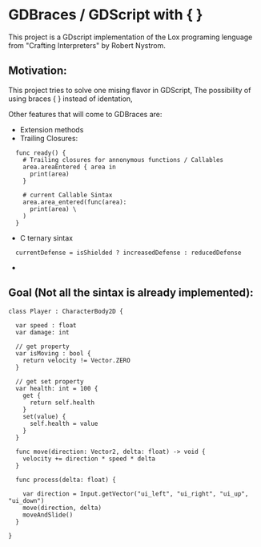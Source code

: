 # GDBraces / GDScript with { }
This project is a GDscript implementation of the Lox programing lenguage from "Crafting Interpreters" by Robert Nystrom.

## Motivation:
This project tries to solve one mising flavor in GDScript, The possibility of using braces { } instead of identation,

Other features that will come to GDBraces are:
- Extension methods
- Trailing Closures:
```
  func ready() {
    # Trailing closures for annonymous functions / Callables
    area.areaEntered { area in
      print(area)
    }

    # current Callable Sintax
    area.area_entered(func(area):
      print(area) \
    )
  }
```
- C ternary sintax
```
  currentDefense = isShielded ? increasedDefense : reducedDefense
```
- 


## Goal (Not all the sintax is already implemented):
```
class Player : CharacterBody2D {

  var speed : float
  var damage: int

  // get property
  var isMoving : bool {
    return velocity != Vector.ZERO
  }

  // get set property
  var health: int = 100 {
    get {
      return self.health
    }
    set(value) { 
      self.health = value
    }
  }

  func move(direction: Vector2, delta: float) -> void {
    velocity += direction * speed * delta
  }

  func process(delta: float) {

    var direction = Input.getVector("ui_left", "ui_right", "ui_up", "ui_down")    
    move(direction, delta)
    moveAndSlide()
  }

}

```


